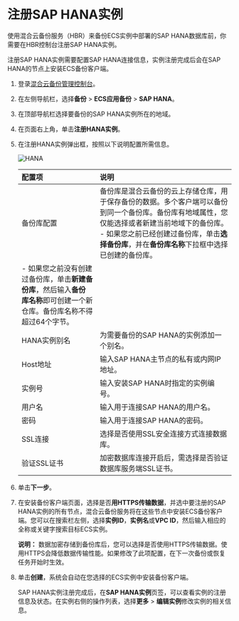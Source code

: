# 注册SAP HANA实例

使用混合云备份服务（HBR）来备份ECS实例中部署的SAP HANA数据库前，你需要在HBR控制台注册SAP HANA实例。

注册SAP HANA实例需要配置SAP HANA连接信息，实例注册完成后会在SAP HANA的节点上安装ECS备份客户端。

1.  登录[混合云备份管理控制台](https://hbr.console.aliyun.com)。

2.  在左侧导航栏，选择**备份** \> **ECS应用备份** \> **SAP HANA**。

3.  在顶部导航栏选择要备份的SAP HANA实例所在的地域。

4.  在页面右上角，单击**注册HANA实例**。

5.  在注册HANA实例弹出框，按照以下说明配置所需信息。

    ![HANA](https://static-aliyun-doc.oss-cn-hangzhou.aliyuncs.com/assets/img/zh-CN/0346549951/p100391.jpg)

    |配置项|说明|
    |:--|:-|
    |备份库配置|备份库是混合云备份的云上存储仓库，用于保存备份的数据。多个客户端可以备份到同一个备份库。备份库有地域属性，您仅能选择或者新建当前地域下的备份库。     -   如果您之前已经创建过备份库，单击**选择备份库**，并在**备份库名称**下拉框中选择已创建的备份库。
    -   如果您之前没有创建过备份库，单击**新建备份库**，然后输入**备份库名称**即可创建一个新仓库。备份库名称不得超过64个字节。 |
    |HANA实例别名|为需要备份的SAP HANA的实例添加一个别名。|
    |Host地址|输入SAP HANA主节点的私有或内网IP地址。|
    |实例号|输入安装SAP HANA时指定的实例编号。|
    |用户名|输入用于连接SAP HANA的用户名。|
    |密码|输入用于连接SAP HANA的密码。|
    |SSL连接|选择是否使用SSL安全连接方式连接数据库。|
    |验证SSL证书|加密数据库连接开启后，需选择是否验证数据库服务端SSL证书。|

6.  单击**下一步**。

7.  在安装备份客户端页面，选择是否**用HTTPS传输数据**，并选中要注册的SAP HANA实例的所有节点，混合云备份服务将在这些节点中安装ECS备份客户端。您可以在搜索栏左侧，选择**实例ID**，**实例名**或**VPC ID**，然后输入相应的全称或关键字搜索目标ECS实例。

    **说明：** 数据加密存储到备份库后，您可以选择是否使用HTTPS传输数据。使用HTTPS会降低数据传输性能。如果修改了此项配置，在下一次备份或恢复任务开始时生效。

8.  单击**创建**，系统会自动在您选择的ECS实例中安装备份客户端。

    SAP HANA实例注册完成后，在**SAP HANA实例**页签，可以查看实例的注册信息及状态。在实例右侧的操作列表，选择**更多** \> **编辑实例**修改实例的相关信息。


